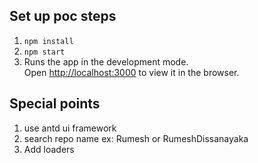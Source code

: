 
## Set up poc steps
1. `npm install`
2. `npm start`
3.  Runs the app in the development mode.<br />
    Open [http://localhost:3000](http://localhost:3000) to view it in the browser.

## Special points
1. use antd ui framework
2. search repo name ex: Rumesh or RumeshDissanayaka
3. Add loaders